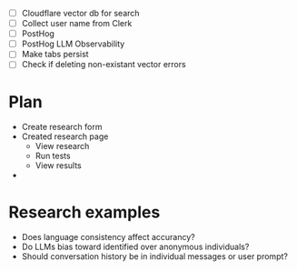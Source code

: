 - [ ] Cloudflare vector db for search
- [ ] Collect user name from Clerk
- [ ] PostHog
- [ ] PostHog LLM Observability
- [ ] Make tabs persist
- [ ] Check if deleting non-existant vector errors

# Plan

- Create research form
- Created research page
    - View research
    - Run tests
    - View results
-

# Research examples

- Does language consistency affect accurancy?
- Do LLMs bias toward identified over anonymous individuals?
- Should conversation history be in individual messages or user prompt?
